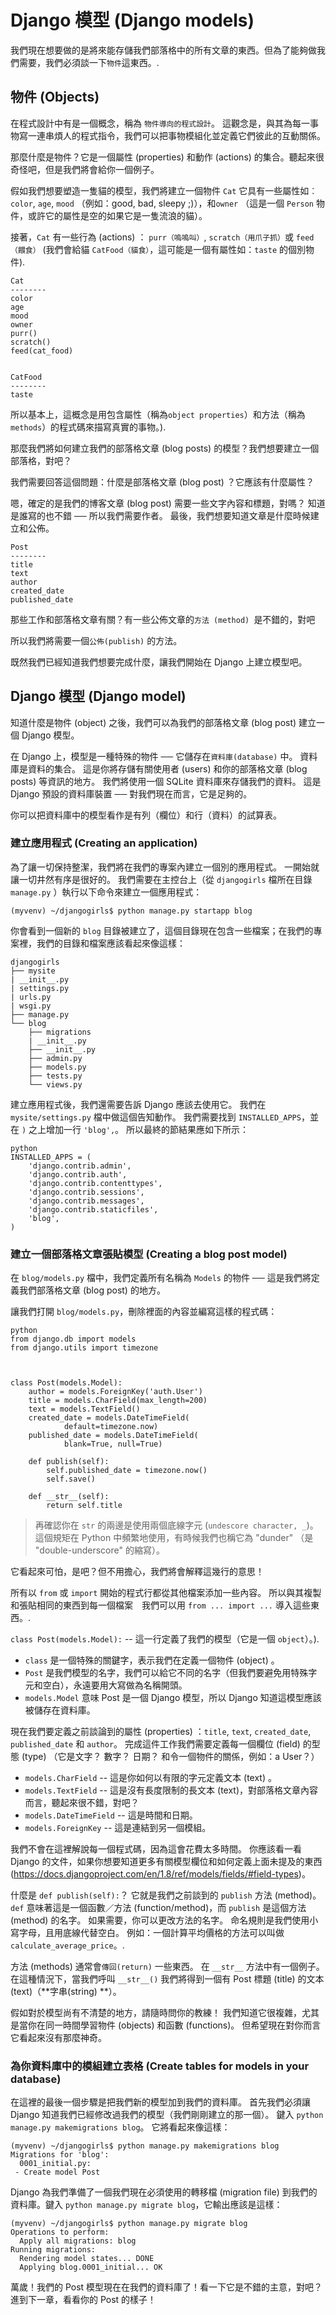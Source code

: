 # Django 模型 (Django models)

我們現在想要做的是將來能存儲我們部落格中的所有文章的東西。但為了能夠做我們需要，我們必須談一下`物件`這東西。.

## 物件 (Objects)

在程式設計中有是一個概念，稱為 `物件導向的程式設計`。 這觀念是，與其為每一事物寫一連串煩人的程式指令，我們可以把事物模組化並定義它們彼此的互動關係。

那麼什麼是物件？它是一個屬性 (properties) 和動作 (actions) 的集合。聽起來很奇怪吧，但是我們將會給你一個例子。

假如我們想要塑造一隻貓的模型，我們將建立一個物件 `Cat` 它具有一些屬性如︰`color`, `age`, `mood` （例如：good, bad, sleepy ;)），和`owner` （這是一個 `Person` 物件，或許它的屬性是空的如果它是一隻流浪的貓）。

接著，`Cat` 有一些行為 (actions) ： `purr（嗚嗚叫）`, `scratch（用爪子抓）`或 `feed（餵食）` (我們會給貓 `CatFood（貓食）`，這可能是一個有屬性如：`taste` 的個別物件).

    Cat
    --------
    color
    age
    mood
    owner
    purr()
    scratch()
    feed(cat_food)
    
    
    CatFood
    --------
    taste
    

所以基本上，這概念是用包含屬性（稱為`object properties`）和方法（稱為`methods`）的程式碼來描寫真實的事物。).

那麼我們將如何建立我們的部落格文章 (blog posts) 的模型？我們想要建立一個部落格，對吧？

我們需要回答這個問題：什麼是部落格文章 (blog post) ？它應該有什麼屬性？

嗯，確定的是我們的博客文章 (blog post) 需要一些文字內容和標題，對嗎？ 知道是誰寫的也不錯 ── 所以我們需要作者。 最後，我們想要知道文章是什麼時候建立和公佈。

    Post
    --------
    title
    text
    author
    created_date
    published_date
    

那些工作和部落格文章有關？有一些公佈文章的`方法 (method) `是不錯的，對吧

所以我們將需要一個`公佈(publish)` 的方法。

既然我們已經知道我們想要完成什麼，讓我們開始在 Django 上建立模型吧。

## Django 模型 (Django model)

知道什麼是物件 (object) 之後，我們可以為我們的部落格文章 (blog post) 建立一個 Django 模型。

在 Django 上，模型是一種特殊的物件 ── 它儲存在`資料庫(database)` 中。 資料庫是資料的集合。 這是你將存儲有關使用者 (users) 和你的部落格文章 (blog posts) 等資訊的地方。 我們將使用一個 SQLite 資料庫來存儲我們的資料。 這是 Django 預設的資料庫裝置 ── 對我們現在而言，它是足夠的。

你可以把資料庫中的模型看作是有列（欄位）和行（資料）的試算表。

### 建立應用程式 (Creating an application)

為了讓一切保持整潔，我們將在我們的專案內建立一個別的應用程式。 一開始就讓一切井然有序是很好的。 我們需要在主控台上（從 `djangogirls` 檔所在目錄 `manage.py` ）執行以下命令來建立一個應用程式：

    (myvenv) ~/djangogirls$ python manage.py startapp blog
    

你會看到一個新的 `blog` 目錄被建立了，這個目錄現在包含一些檔案；在我們的專案裡，我們的目錄和檔案應該看起來像這樣：

    djangogirls
    ├── mysite
    | __init__.py
    | settings.py
    | urls.py
    | wsgi.py
    ├── manage.py
    └── blog
        ├── migrations
        | __init__.py
        ├── __init__.py
        ├── admin.py
        ├── models.py
        ├── tests.py
        └── views.py
    

建立應用程式後，我們還需要告訴 Django 應該去使用它。 我們在 `mysite/settings.py` 檔中做這個告知動作。 我們需要找到 `INSTALLED_APPS`，並在 `)` 之上增加一行 `'blog',`。 所以最終的節結果應如下所示：

    python
    INSTALLED_APPS = (
        'django.contrib.admin',
        'django.contrib.auth',
        'django.contrib.contenttypes',
        'django.contrib.sessions',
        'django.contrib.messages',
        'django.contrib.staticfiles',
        'blog',
    )
    

### 建立一個部落格文章張貼模型 (Creating a blog post model)

在 `blog/models.py` 檔中，我們定義所有名稱為 `Models` 的物件 ── 這是我們將定義我們部落格文章 (blog post) 的地方。

讓我們打開 `blog/models.py`，刪除裡面的內容並編寫這樣的程式碼：

    python
    from django.db import models
    from django.utils import timezone
    
    
    
    class Post(models.Model):
        author = models.ForeignKey('auth.User')
        title = models.CharField(max_length=200)
        text = models.TextField()
        created_date = models.DateTimeField(
                default=timezone.now)
        published_date = models.DateTimeField(
                blank=True, null=True) 
    
        def publish(self):
            self.published_date = timezone.now()
            self.save()
    
        def __str__(self):
            return self.title
    

> 再確認你在 `str` 的兩邊是使用兩個底線字元 (`undescore character, _`)。 這個規矩在 Python 中頻繁地使用，有時候我們也稱它為 "dunder" （是 "double-underscore" 的縮寫）。　

它看起來可怕，是吧？但不用擔心，我們將會解釋這幾行的意思！

所有以 `from` 或 `import` 開始的程式行都從其他檔案添加一些內容。 所以與其複製和張貼相同的東西到每一個檔案　我們可以用 `from ... import ...` 導入這些東西。.

`class Post(models.Model):` -- 這一行定義了我們的模型（它是一個 `object`）。).

*   `class` 是一個特殊的關鍵字，表示我們在定義一個物件 (object) 。
*   `Post` 是我們模型的名字，我們可以給它不同的名字（但我們要避免用特殊字元和空白），永遠要用大寫做為名稱開頭。
*   `models.Model` 意味 Post 是一個 Django 模型，所以 Django 知道這模型應該被儲存在資料庫。

現在我們要定義之前談論到的屬性 (properties) ：`title`, `text`, `created_date`, `published_date` 和 `author`。 完成這件工作我們需要定義每一個欄位 (field) 的型態 (type) （它是文字？ 數字？ 日期？ 和令一個物件的關係，例如：a User？）

*   `models.CharField` -- 這是你如何以有限的字元定義文本 (text) 。
*   `models.TextField` -- 這是沒有長度限制的長文本 (text)，對部落格文章內容而言，聽起來很不錯，對吧？
*   `models.DateTimeField` -- 這是時間和日期。
*   `models.ForeignKey` -- 這是連結到另一個模組。

我們不會在這裡解說每一個程式碼，因為這會花費太多時間。 你應該看一看 Django 的文件，如果你想要知道更多有關模型欄位和如何定義上面未提及的東西 (https://docs.djangoproject.com/en/1.8/ref/models/fields/#field-types)。

什麼是 `def publish(self):`？ 它就是我們之前談到的 `publish` 方法 (method)。 `def` 意味著這是一個函數／方法 (function/method)，而 `publish` 是這個方法 (method) 的名字。 如果需要，你可以更改方法的名字。 命名規則是我們使用小寫字母，且用底線代替空白。 例如：一個計算平均價格的方法可以叫做 `calculate_average_price`。.

方法 (methods) 通常會`傳回(return)` 一些東西。 在 `__str__` 方法中有一個例子。 在這種情況下，當我們呼叫 `__str__()` 我們將得到一個有 Post 標題 (title) 的文本 (text)（**字串(string) **）。

假如對於模型尚有不清楚的地方，請隨時問你的教練！ 我們知道它很複雜，尤其是當你在同一時間學習物件 (objects) 和函數 (functions)。 但希望現在對你而言它看起來沒有那麼神奇。

### 為你資料庫中的模組建立表格 (Create tables for models in your database)

在這裡的最後一個步驟是把我們新的模型加到我們的資料庫。 首先我們必須讓 Django 知道我們已經修改過我們的模型（我們剛剛建立的那一個）。 鍵入 `python manage.py makemigrations blog`。 它將看起來像這樣：

    (myvenv) ~/djangogirls$ python manage.py makemigrations blog
    Migrations for 'blog':
      0001_initial.py:
     - Create model Post
    

Django 為我們準備了一個我們現在必須使用的轉移檔 (migration file) 到我們的資料庫。鍵入 `python manage.py migrate blog`，它輸出應該是這樣：

    (myvenv) ~/djangogirls$ python manage.py migrate blog
    Operations to perform:
      Apply all migrations: blog
    Running migrations:
      Rendering model states... DONE
      Applying blog.0001_initial... OK
    

萬歲！我們的 Post 模型現在在我們的資料庫了！看一下它是不錯的主意，對吧？進到下一章，看看你的 Post 的樣子！